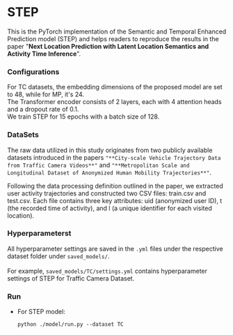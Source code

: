 # STEP
This is the PyTorch implementation of the Semantic and Temporal Enhanced Prediction model (STEP) and helps readers to reproduce the results in the paper "**Next Location Prediction with Latent Location Semantics and Activity Time Inference**".


### Configurations
For TC datasets, the embedding dimensions of the proposed model are set to 48, while for MP, it's 24.  
The Transformer encoder consists of 2 layers, each with 4 attention heads and a dropout rate of 0.1.  
We train STEP for 15 epochs with a batch size of 128. 

### DataSets
The raw data utilized in this study originates from two publicly available datasets introduced in the papers `"**City-scale Vehicle Trajectory Data from Traffic Camera Videos**"` and `"**Metropolitan Scale and Longitudinal Dataset of Anonymized Human Mobility Trajectories**"`.

Following the data processing definition outlined in the paper, we extracted user activity trajectories and constructed two CSV files: train.csv and test.csv. Each file contains three key attributes: uid (anonymized user ID), t (the recorded time of activity), and l (a unique identifier for each visited location).

### Hyperparameterst

All hyperparameter settings are saved in the `.yml` files under the respective dataset folder under `saved_models/`. \
\
For example, `saved_models/TC/settings.yml` contains hyperparameter settings of STEP for Traffic Camera Dataset. 

### Run
- For STEP model:
  ```shell
  python ./model/run.py --dataset TC 
  ```
